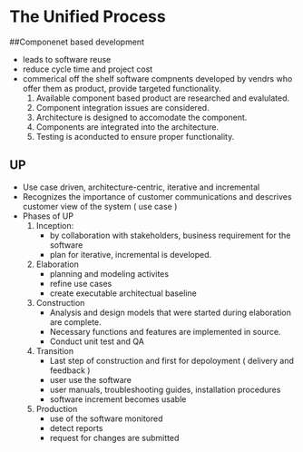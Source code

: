 # The Unified Process

##Componenet based development
* leads to software reuse
* reduce cycle time and project cost
* commerical off the shelf software compnents developed by vendrs who offer them as product, provide targeted functionality.
	1. Available component based product are researched and evalulated.
	2. Component integration issues are considered.
	3. Architecture is designed to accomodate the component.
	4. Components are integrated into the architecture.
	5. Testing is aconducted to ensure proper functionality.

## UP
* Use case driven, architecture-centric, iterative and incremental
* Recognizes the importance of customer communications and descrives customer view of the system ( use case )
* Phases of UP
	1. Inception:
		- by collaboration with stakeholders, business requirement for the software
		- plan for iterative, incremental is developed.
	2. Elaboration
		- planning and modeling activites
		- refine use cases
		- create executable architectual baseline
	3. Construction
		- Analysis and design models that were started during elaboration are complete.
		- Necessary functions and features are implemented in source.
		- Conduct unit test and QA
	4. Transition
		- Last step of construction and first for depoloyment ( delivery and feedback )
		- user use the software
		- user manuals, troubleshooting guides, installation procedures
		- software increment becomes usable
	5. Production
		- use of the software monitored 
		- detect reports
		- request for changes are submitted